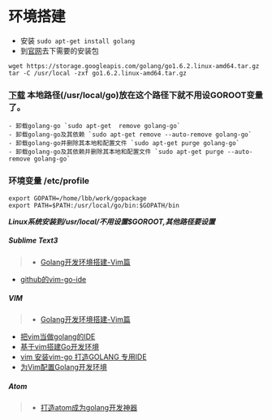 # 环境搭建

- 安装 `sudo apt-get install golang`
- 到[官网](https://golang.org/dl/)去下需要的安装包
```golang
wget https://storage.googleapis.com/golang/go1.6.2.linux-amd64.tar.gz
tar -C /usr/local -zxf go1.6.2.linux-amd64.tar.gz
```

### [下载](http://www.golangtc.com/download) 本地路径(/usr/local/go)放在这个路径下就不用设GOROOT变量了。
    - 卸载golang-go `sudo apt-get  remove golang-go`
    - 卸载golang-go及其依赖 `sudo apt-get remove --auto-remove golang-go`
    - 卸载golang-go并删除其本地和配置文件 `sudo apt-get purge golang-go`
    - 卸载golang-go及其依赖并删除其本地和配置文件 `sudo apt-get purge --auto-remove golang-go`

### 环境变量 /etc/profile
```
export GOPATH=/home/lbb/work/gopackage
export PATH=$PATH:/usr/local/go/bin:$GOPATH/bin
```
***Linux系统安装到/usr/local/不用设置$GOROOT,其他路径要设置***

##### Sublime Text3
>- [Golang开发环境搭建-Vim篇](http://studygolang.com/articles/1785)
- [github的vim-go-ide](https://github.com/farazdagi/vim-go-ide)

##### VIM
>- [Golang开发环境搭建-Vim篇](http://studygolang.com/articles/1785)
- [把vim当做golang的IDE](http://www.cnblogs.com/zhangqingping/p/5215071.html)
- [基于vim搭建Go开发环境](http://blog.csdn.net/chosen0ne/article/details/40782991)
- [vim 安装vim-go 打造GOLANG 专用IDE](http://studygolang.com/articles/2927)
- [为Vim配置Golang开发环境](http://ju.outofmemory.cn/entry/89207)

##### Atom
>- [打造atom成为golang开发神器](http://blog.csdn.net/sweetvvck/article/details/50333327)